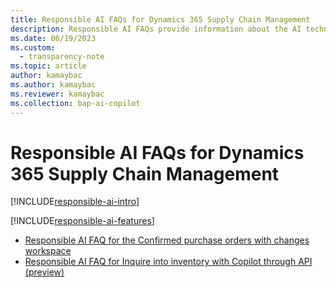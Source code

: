 ```yaml
---
title: Responsible AI FAQs for Dynamics 365 Supply Chain Management
description: Responsible AI FAQs provide information about the AI technology that's used in Microsoft Dynamics 365 Supply Chain Management. They include key considerations and details about how the AI is used, how it was tested and evaluated, and any specific limitations.
ms.date: 06/19/2023
ms.custom: 
  - transparency-note
ms.topic: article
author: kamaybac
ms.author: kamaybac
ms.reviewer: kamaybac
ms.collection: bap-ai-copilot
---
```


# Responsible AI FAQs for Dynamics 365 Supply Chain Management

[!INCLUDE[responsible-ai-intro](../includes/responsible-ai-intro.md)]

[!INCLUDE[responsible-ai-features](../includes/responsible-ai-features.md)]

- [Responsible AI FAQ for the Confirmed purchase orders with changes workspace](faq-confirmed-po-changes.md)
- [Responsible AI FAQ for Inquire into inventory with Copilot through API (preview)](faq-inventory-query.md)
